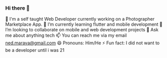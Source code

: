 ### Hi there 👋

📝 I'm a self taught Web Developer currently working on a Photographer Marketplace App. 
🌱 I’m currently learning flutter and mobile development
👯 I’m looking to collaborate on mobile and web development projects
💬 Ask me about anything tech
📫 You can reach me via my email ned.marava@gmail.com 
😄 Pronouns: Him/He
⚡ Fun fact: I did not want to be a developer until i was 21

